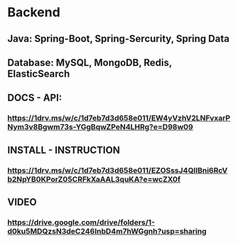 # Backend
## Java: Spring-Boot, Spring-Sercurity, Spring Data
## Database: MySQL, MongoDB, Redis, ElasticSearch

## DOCS - API:
### https://1drv.ms/w/c/1d7eb7d3d658e011/EW4yVzhV2LNFvxarPNym3v8Bgwm73s-YGgBqwZPeN4LHRg?e=D98w09

## INSTALL - INSTRUCTION
### https://1drv.ms/w/c/1d7eb7d3d658e011/EZOSssJ4QIlBni6RcVb2NpYB0KPorZ05CRFkXaAAL3quKA?e=wcZX0f

## VIDEO
### https://drive.google.com/drive/folders/1-d0ku5MDQzsN3deC246InbD4m7hWGgnh?usp=sharing
